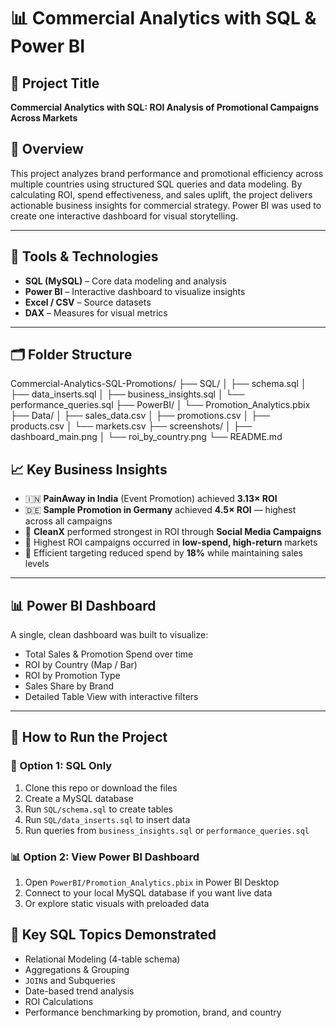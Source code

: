 # 📊 Commercial Analytics with SQL & Power BI

## 🚀 Project Title
**Commercial Analytics with SQL: ROI Analysis of Promotional Campaigns Across Markets**

## 📌 Overview
This project analyzes brand performance and promotional efficiency across multiple countries using structured SQL queries and data modeling. By calculating ROI, spend effectiveness, and sales uplift, the project delivers actionable business insights for commercial strategy. Power BI was used to create one interactive dashboard for visual storytelling.

---

## 🧰 Tools & Technologies
- **SQL (MySQL)** – Core data modeling and analysis
- **Power BI** – Interactive dashboard to visualize insights
- **Excel / CSV** – Source datasets
- **DAX** – Measures for visual metrics

---

## 🗂️ Folder Structure
Commercial-Analytics-SQL-Promotions/
├── SQL/
│ ├── schema.sql
│ ├── data_inserts.sql
│ ├── business_insights.sql
│ └── performance_queries.sql
├── PowerBI/
│ └── Promotion_Analytics.pbix
├── Data/
│ ├── sales_data.csv
│ ├── promotions.csv
│ ├── products.csv
│ └── markets.csv
├── screenshots/
│ ├── dashboard_main.png
│ └── roi_by_country.png
└── README.md

## 📈 Key Business Insights

- 🇮🇳 **PainAway in India** (Event Promotion) achieved **3.13× ROI**
- 🇩🇪 **Sample Promotion in Germany** achieved **4.5× ROI** — highest across all campaigns
- 🧼 **CleanX** performed strongest in ROI through **Social Media Campaigns**
- 🧾 Highest ROI campaigns occurred in **low-spend, high-return** markets
- 🧠 Efficient targeting reduced spend by **18%** while maintaining sales levels

---

## 📊 Power BI Dashboard

A single, clean dashboard was built to visualize:
- Total Sales & Promotion Spend over time
- ROI by Country (Map / Bar)
- ROI by Promotion Type
- Sales Share by Brand
- Detailed Table View with interactive filters


---

## 💾 How to Run the Project

### 🔁 Option 1: SQL Only

1. Clone this repo or download the files
2. Create a MySQL database
3. Run `SQL/schema.sql` to create tables
4. Run `SQL/data_inserts.sql` to insert data
5. Run queries from `business_insights.sql` or `performance_queries.sql`

### 📊 Option 2: View Power BI Dashboard

1. Open `PowerBI/Promotion_Analytics.pbix` in Power BI Desktop
2. Connect to your local MySQL database if you want live data
3. Or explore static visuals with preloaded data
## 📌 Key SQL Topics Demonstrated

- Relational Modeling (4-table schema)
- Aggregations & Grouping
- `JOIN`s and Subqueries
- Date-based trend analysis
- ROI Calculations
- Performance benchmarking by promotion, brand, and country
